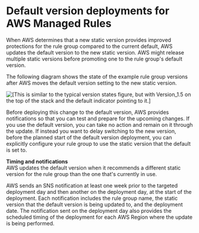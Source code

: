 # Default version deployments for AWS Managed Rules<a name="waf-managed-rule-groups-deployments-default-version"></a>

When AWS determines that a new static version provides improved protections for the rule group compared to the current default, AWS updates the default version to the new static version\. AWS might release multiple static versions before promoting one to the rule group's default version\. 

The following diagram shows the state of the example rule group versions after AWS moves the default version setting to the new static version\. 

![\[This is similar to the typical version states figure, but with Version_1.5 on the top of the stack and the default indicator pointing to it.\]](http://docs.aws.amazon.com/waf/latest/developerguide/)

Before deploying this change to the default version, AWS provides notifications so that you can test and prepare for the upcoming changes\. If you use the default version, you can take no action and remain on it through the update\. If instead you want to delay switching to the new version, before the planned start of the default version deployment, you can explicitly configure your rule group to use the static version that the default is set to\. 

**Timing and notifications**  
AWS updates the default version when it recommends a different static version for the rule group than the one that's currently in use\. 

AWS sends an SNS notification at least one week prior to the targeted deployment day and then another on the deployment day, at the start of the deployment\. Each notification includes the rule group name, the static version that the default version is being updated to, and the deployment date\. The notification sent on the deployment day also provides the scheduled timing of the deployment for each AWS Region where the update is being performed\. 